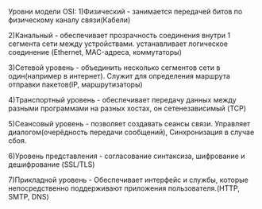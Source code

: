 Уровни модели OSI:
1)Физический - занимается передачей битов по физическому каналу связи(Кабели)

2)Канальный - обеспечивает прозрачность соединения внутри 1 сегмента сети между устройствами. устанавливает логическое соединение (Ethernet, MAC-адреса, коммутаторы)

3)Сетевой уровень - объединить несколько сегментов сети в один(например в интернет). Служит для определения маршрута отправки пакетов(IP, маршрутизаторы)

4)Транспортный уровень - обеспечивает передачу данных между разными программами на разных хостах, он сетенезависимый (TCP)

5)Сеансовый уровень - позволяет создавать сеансы связи. Управляет диалогом(очерёдность передачи сообщений), Синхронизация в случае сбоя.

6)Уровень представления - согласование синтаксиза, шифрование и дешифрование (SSL/TLS)

7)Прикладной уровень - Обеспечивает интерфейс и службы, которые непосредственно поддерживают приложения пользователя.(HTTP, SMTP, DNS)
